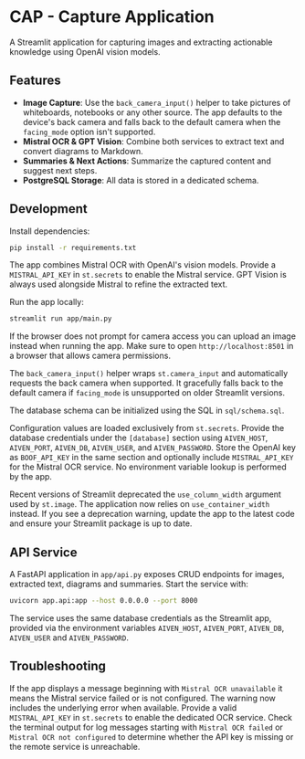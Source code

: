 # CAP - Capture Application

A Streamlit application for capturing images and extracting actionable knowledge using OpenAI vision models.

## Features
- **Image Capture**: Use the `back_camera_input()` helper to take pictures of
  whiteboards, notebooks or any other source. The app defaults to the
  device's back camera and falls back to the default camera when the
  `facing_mode` option isn't supported.
- **Mistral OCR & GPT Vision**: Combine both services to extract text and convert diagrams to Markdown.
- **Summaries & Next Actions**: Summarize the captured content and suggest next steps.
- **PostgreSQL Storage**: All data is stored in a dedicated schema.

## Development

Install dependencies:
```bash
pip install -r requirements.txt
```

The app combines Mistral OCR with OpenAI's vision models. Provide a `MISTRAL_API_KEY`
in `st.secrets` to enable the Mistral service. GPT Vision is always used alongside
Mistral to refine the extracted text.

Run the app locally:
```bash
streamlit run app/main.py
```

If the browser does not prompt for camera access you can upload an image instead when running the app. Make sure to open `http://localhost:8501` in a browser that allows camera permissions.

The `back_camera_input()` helper wraps `st.camera_input` and automatically
requests the back camera when supported. It gracefully falls back to the
default camera if ``facing_mode`` is unsupported on older Streamlit versions.

The database schema can be initialized using the SQL in `sql/schema.sql`.

Configuration values are loaded exclusively from `st.secrets`.
Provide the database credentials under the `[database]` section using
`AIVEN_HOST`, `AIVEN_PORT`, `AIVEN_DB`, `AIVEN_USER`, and `AIVEN_PASSWORD`.
Store the OpenAI key as `BOOF_API_KEY` in the same section and optionally
include `MISTRAL_API_KEY` for the Mistral OCR service. No environment
variable lookup is performed by the app.

Recent versions of Streamlit deprecated the ``use_column_width`` argument
used by ``st.image``. The application now relies on ``use_container_width``
instead. If you see a deprecation warning, update the app to the latest
code and ensure your Streamlit package is up to date.


## API Service

A FastAPI application in `app/api.py` exposes CRUD endpoints for images,
extracted text, diagrams and summaries. Start the service with:

```bash
uvicorn app.api:app --host 0.0.0.0 --port 8000
```

The service uses the same database credentials as the Streamlit app, provided
via the environment variables `AIVEN_HOST`, `AIVEN_PORT`, `AIVEN_DB`,
`AIVEN_USER` and `AIVEN_PASSWORD`.

## Troubleshooting

If the app displays a message beginning with `Mistral OCR unavailable` it means
the Mistral service failed or is not configured. The warning now includes the
underlying error when available. Provide a valid `MISTRAL_API_KEY` in
`st.secrets` to enable the dedicated OCR service. Check the terminal output for
log messages starting with `Mistral OCR failed` or `Mistral OCR not configured`
to determine whether the API key is missing or the remote service is
unreachable.
